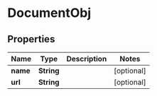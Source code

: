 
# DocumentObj

## Properties
Name | Type | Description | Notes
------------ | ------------- | ------------- | -------------
**name** | **String** |  |  [optional]
**url** | **String** |  |  [optional]



